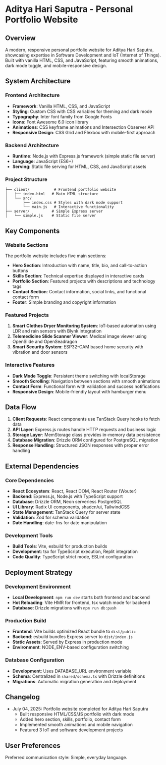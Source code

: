 # Aditya Hari Saputra - Personal Portfolio Website

## Overview

A modern, responsive personal portfolio website for Aditya Hari Saputra, showcasing expertise in Software Development and IoT (Internet of Things). Built with vanilla HTML, CSS, and JavaScript, featuring smooth animations, dark mode toggle, and mobile-responsive design.

## System Architecture

### Frontend Architecture
- **Framework**: Vanilla HTML, CSS, and JavaScript
- **Styling**: Custom CSS with CSS variables for theming and dark mode
- **Typography**: Inter font family from Google Fonts
- **Icons**: Font Awesome 6.0 icon library
- **Animations**: CSS keyframe animations and Intersection Observer API
- **Responsive Design**: CSS Grid and Flexbox with mobile-first approach

### Backend Architecture
- **Runtime**: Node.js with Express.js framework (simple static file server)
- **Language**: JavaScript (ES6+)
- **Serving**: Static file serving for HTML, CSS, and JavaScript assets

### Project Structure
```
├── client/           # Frontend portfolio website
│   ├── index.html   # Main HTML structure
│   └── src/
│       ├── index.css # Styles with dark mode support
│       └── main.js   # Interactive functionality
├── server/          # Simple Express server
│   └── simple.js    # Static file server
```

## Key Components

### Website Sections
The portfolio website includes five main sections:
- **Hero Section**: Introduction with name, title, bio, and call-to-action buttons
- **Skills Section**: Technical expertise displayed in interactive cards
- **Portfolio Section**: Featured projects with descriptions and technology tags
- **Contact Section**: Contact information, social links, and functional contact form
- **Footer**: Simple branding and copyright information

### Featured Projects
1. **Smart Clothes Dryer Monitoring System**: IoT-based automation using LDR and rain sensors with Blynk integration
2. **Telemedicine Slide Scanner Viewer**: Medical image viewer using OpenSlide and OpenSeadragon
3. **Smart Security System**: ESP32-CAM based home security with vibration and door sensors

### Interactive Features
- **Dark Mode Toggle**: Persistent theme switching with localStorage
- **Smooth Scrolling**: Navigation between sections with smooth animations
- **Contact Form**: Functional form with validation and success notifications
- **Responsive Design**: Mobile-friendly layout with hamburger menu

## Data Flow

1. **Client Requests**: React components use TanStack Query hooks to fetch data
2. **API Layer**: Express.js routes handle HTTP requests and business logic
3. **Storage Layer**: MemStorage class provides in-memory data persistence
4. **Database Migration**: Drizzle ORM configured for PostgreSQL migration
5. **Response Handling**: Structured JSON responses with proper error handling

## External Dependencies

### Core Dependencies
- **React Ecosystem**: React, React DOM, React Router (Wouter)
- **Backend**: Express.js, Node.js with TypeScript support
- **Database**: Drizzle ORM, Neon serverless PostgreSQL
- **UI Library**: Radix UI components, shadcn/ui, TailwindCSS
- **State Management**: TanStack Query for server state
- **Validation**: Zod for schema validation
- **Date Handling**: date-fns for date manipulation

### Development Tools
- **Build Tools**: Vite, esbuild for production builds
- **Development**: tsx for TypeScript execution, Replit integration
- **Code Quality**: TypeScript strict mode, ESLint configuration

## Deployment Strategy

### Development Environment
- **Local Development**: `npm run dev` starts both frontend and backend
- **Hot Reloading**: Vite HMR for frontend, tsx watch mode for backend
- **Database**: Drizzle migrations with `npm run db:push`

### Production Build
- **Frontend**: Vite builds optimized React bundle to `dist/public`
- **Backend**: esbuild bundles Express server to `dist/index.js`
- **Static Assets**: Served by Express in production mode
- **Environment**: NODE_ENV-based configuration switching

### Database Configuration
- **Development**: Uses DATABASE_URL environment variable
- **Schema**: Centralized in `shared/schema.ts` with Drizzle definitions
- **Migrations**: Automatic migration generation and deployment

## Changelog

- July 04, 2025: Portfolio website completed for Aditya Hari Saputra
  - Built responsive HTML/CSS/JS portfolio with dark mode
  - Added hero section, skills, portfolio, contact form
  - Implemented smooth animations and mobile navigation
  - Featured 3 IoT and software development projects

## User Preferences

Preferred communication style: Simple, everyday language.